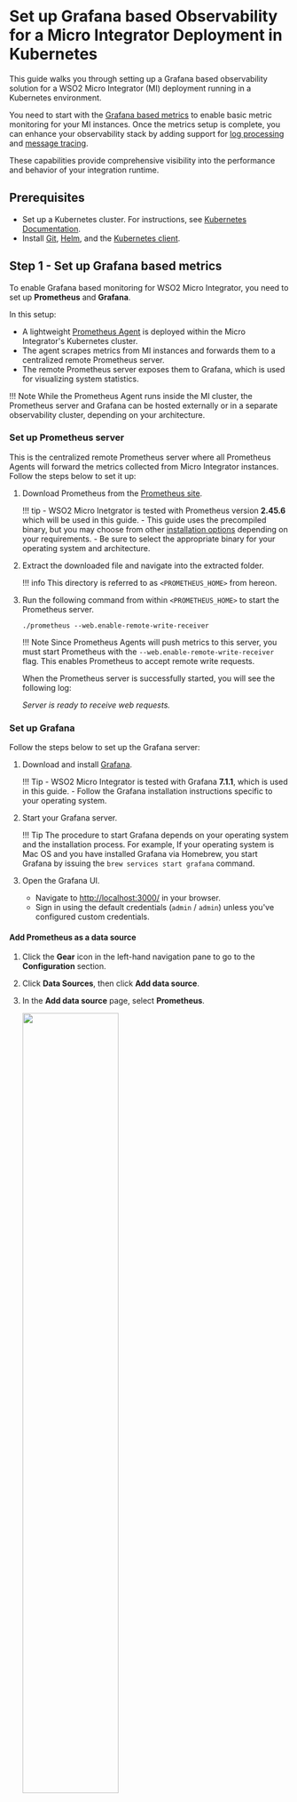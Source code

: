 # Set up Grafana based Observability for a Micro Integrator Deployment in Kubernetes

This guide walks you through setting up a Grafana based observability solution for a WSO2 Micro Integrator (MI) deployment running in a Kubernetes environment.

You need to start with the [Grafana based metrics](#step-1-set-up-grafana-based-metrics) to enable basic metric monitoring for your MI instances. Once the metrics setup is complete, you can enhance your observability stack by adding support for [log processing](#step-2-optionally-integrate-the-log-processing-add-on) and [message tracing](#step-3-optionally-integrate-the-message-tracing-add-on).

These capabilities provide comprehensive visibility into the performance and behavior of your integration runtime.

## Prerequisites

- Set up a Kubernetes cluster. For instructions, see <a target="_blank" href="https://kubernetes.io/docs/home/">Kubernetes Documentation</a>.
- Install <a target="_blank" href="https://git-scm.com/book/en/v2/Getting-Started-Installing-Git">Git</a>, <a target="_blank" href="https://helm.sh/docs/intro/install/">Helm</a>, and the <a target="_blank" href="https://kubernetes.io/docs/tasks/tools/install-kubectl/">Kubernetes client</a>.

## Step 1 - Set up Grafana based metrics

To enable Grafana based monitoring for WSO2 Micro Integrator, you need to set up **Prometheus** and **Grafana**.

In this setup:

- A lightweight <a target="_blank" href="https://prometheus.io/blog/2021/11/16/agent/">Prometheus Agent</a> is deployed within the Micro Integrator's Kubernetes cluster.
- The agent scrapes metrics from MI instances and forwards them to a centralized remote Prometheus server.
- The remote Prometheus server exposes them to Grafana, which is used for visualizing system statistics.

!!! Note
    While the Prometheus Agent runs inside the MI cluster, the Prometheus server and Grafana can be hosted externally or in a separate observability cluster, depending on your architecture.

### Set up Prometheus server

This is the centralized remote Prometheus server where all Prometheus Agents will forward the metrics collected from Micro Integrator instances. Follow the steps below to set it up:

1. Download Prometheus from the <a target="_blank" href="https://prometheus.io/download/">Prometheus site</a>.

    !!! tip
        - WSO2 Micro Inetgrator is tested with Prometheus version **2.45.6** which will be used in this guide.
        - This guide uses the precompiled binary, but you may choose from other <a target="_blank" href="https://prometheus.io/docs/prometheus/latest/installation/">installation options</a> depending on your requirements.
        - Be sure to select the appropriate binary for your operating system and architecture.

2. Extract the downloaded file and navigate into the extracted folder.

    !!! info
        This directory is referred to as `<PROMETHEUS_HOME>` from hereon.

3. Run the following command from within `<PROMETHEUS_HOME>` to start the Prometheus server.

    `./prometheus --web.enable-remote-write-receiver`

    !!! Note
        Since Prometheus Agents will push metrics to this server, you must start Prometheus with the `--web.enable-remote-write-receiver` flag. This enables Prometheus to accept remote write requests.

    When the Prometheus server is successfully started, you will see the following log:

    *Server is ready to receive web requests.*

### Set up Grafana

Follow the steps below to set up the Grafana server:

1. Download and install <a target="_blank" href="https://grafana.com/grafana/download/7.1.1">Grafana</a>.

    !!! Tip
        - WSO2 Micro Integrator is tested with Grafana **7.1.1**, which is used in this guide.
        - Follow the Grafana installation instructions specific to your operating system.

2. Start your Grafana server.

    !!! Tip
        The procedure to start Grafana depends on your operating system and the installation process. For example, If your operating system is Mac OS and you have installed Grafana via Homebrew, you start Grafana by issuing the `brew services start grafana` command.

3. Open the Grafana UI.

    - Navigate to <a target="_blank" href="http://localhost:3000/">http://localhost:3000/</a> in your browser.
    - Sign in using the default credentials (`admin` / `admin`) unless you've configured custom credentials.

#### Add Prometheus as a data source

1. Click the **Gear** icon in the left-hand navigation pane to go to the **Configuration** section.

2. Click **Data Sources**, then click **Add data source**.

3. In the **Add data source** page, select **Prometheus**.

    <a href="{{base_path}}/assets/img/integrate/monitoring-dashboard/select_prometheus.png"><img src="{{base_path}}/assets/img/integrate/monitoring-dashboard/select_prometheus.png" style="width:60%"></a>
    
4. In the **Data Sources/Prometheus** page, enter the URL of the centralized remote Prometheus server.

    !!! Tip
        If you're running the Prometheus server locally using the configurations provided in this guide, you can set the URL to `http://localhost:9090`.

    <a href="{{base_path}}/assets/img/integrate/monitoring-dashboard/prometheus_config.png"><img src="{{base_path}}/assets/img/integrate/monitoring-dashboard/prometheus_config.png" style="width:60%"></a>
    
5. Click **Save & Test**. You will see a confirmation message if the data source is configured successfully.

#### Import dashboards to Grafana

The Micro Integrator provides pre-configured Grafana dashboards in which you can visualize MI statistics.

You can directly import the required dashboards to Grafana using the <b>dashboard ID</b>:

1.  Go to <a target="_blank" href="https://grafana.com/orgs/wso2/dashboards">WSO2 Dashboards in Grafana labs</a>.
2.  Select the required dashboard and copy the dashboard ID.
3.  Provide this ID to Grafana and import the dashboard.
4.  Repeat the above steps to import all other Micro Integrator dashboards.

These dashboards are provided as JSON files that can be manually imported to Grafana. To import the dashboards as JSON files:

1.  Go to <a target="_blank" href="https://grafana.com/orgs/wso2/dashboards">WSO2 Dashboards in Grafana labs</a>, select the required dashboard and download the JSON file.
2.  Sign in to Grafana, click the **+** icon in the left pane, and then click **Import**.

    The **Import** dialog box opens as follows.

    <a href="{{base_path}}/assets/img/integrate/monitoring-dashboard/grafana-import-dialog-box.png"><img src="{{base_path}}/assets/img/integrate/monitoring-dashboard/grafana-import-dialog-box.png"></a>
    
3. Click **Upload .json file**. Then browse for one of the dashboards that you downloaded as a JSON file.

4. Repeat the above two steps to import all the required dashboards that you downloaded and saved.

### Configure the Micro Integrator to enable statistics publishing

To expose metrics for Prometheus scraping, update your Micro Integrator Helm chart configuration (`values.yaml`) with the following changes:

- **Enable the Statistics Publishing Handler**

    Add the following under the `wso2.config` section.

    ```yaml
    wso2:
        config:
            synapseHandlers:
            - name: MetricHandler
              class: org.wso2.micro.integrator.observability.metric.handler.MetricHandler
    ``` 

    For details, refer to the [Configure Helm charts for Micro Integrator]({{base_path}}/install-and-setup/setup/deployment/configuring-helm-charts/) guide.

- **Enable the Prometheus Metrics Endpoint**

    Add the following under `wso2.deployment.envs`.

    ```yaml
    wso2:
        deployment:
            envs:
                JAVA_OPTS: "-DenablePrometheusApi=true"
    ```

    This enables the `/metric-service/metrics` endpoint exposed by Micro Integrator for Prometheus scraping.

- **Add Prometheus Discovery Annotations**

    Prometheus Agent uses pod annotations for service discovery. Add the following under `wso2.deployment.annotations`.

    ```yaml
    wso2:
        deployment:
            annotations:
                prometheus.io/wso2-path: "/metric-service/metrics"
                prometheus.io/wso2-port: "9201"
                prometheus.io/wso2-scrape: "true"
    ```

### Set up the Prometheus Agent

Prometheus Agents are lightweight Prometheus instances designed for metric collection and remote forwarding. When deployed in each Kubernetes cluster, these agents perform the following tasks:

- Scrape metrics from WSO2 Micro Integrator (MI) instances within the same cluster.
- Forward the scraped metrics to a centralized Prometheus server using remote write.

To deploy the Prometheus Agent in your Kubernetes cluster, you need to create a `Deployment` and the necessary access control resources. Follow the steps below:

1. Create a new namespace for the Prometheus Agent.

    ```
    kubectl create namespace monitoring
    ```

    !!! Note
        This guide uses `monitoring` as the namespace. If you choose a different namespace, ensure you update all the subsequent resources accordingly.

2. Create the `ServiceAccount`, `ClusterRole`, and `ClusterRoleBinding`.

    Apply the following YAML definitions to grant the Prometheus Agent the necessary permissions:

    ```yaml
    apiVersion: v1
    kind: ServiceAccount
    metadata:
      name: prometheus-agent
      namespace: monitoring
    ---
    apiVersion: rbac.authorization.k8s.io/v1
    kind: ClusterRole
    metadata:
      name: prometheus-agent
    rules:
      - apiGroups: [""]
        resources:
        - pods
        - nodes
        - services
        - endpoints
        verbs: ["get", "list", "watch"]
    ---
    apiVersion: rbac.authorization.k8s.io/v1
    kind: ClusterRoleBinding
    metadata:
      name: prometheus-agent
    roleRef:
      apiGroup: rbac.authorization.k8s.io
      kind: ClusterRole
      name: prometheus-agent
    subjects:
      - kind: ServiceAccount
        name: prometheus-agent
        namespace: monitoring
    ```

3. Deploy the `ConfigMap` that defines the Prometheus Agent configuration.

    This `ConfigMap` contains the scraping rules and the remote write configuration used by the Prometheus Agent.

    !!! Note
        - Update the value of `remote_write.url` (line 12) to point to the Prometheus Server you configured in the [previous step](#set-up-prometheus-server).
        - The annotation labels used for `relabel_configs` (lines 22, 26, and 33) must match the ones configured in your Micro Integrator Helm chart. If you changed these labels in the [Configure the Micro Integrator to enable statistics publishing](#configure-the-micro-integrator-to-enable-statistics-publishing) step, make sure to update them here accordingly.
        - Each Micro Integrator instance will be labeled with its pod name. Therefore, in the Grafana UI, MI instances will be identified by their respective pod names.

    ```yaml linenums="1"
    apiVersion: v1
    kind: ConfigMap
    metadata:
      name: prometheus-agent-config
      namespace: monitoring
    data:
      prometheus.yml: |
        global:
          scrape_interval: 15s

        remote_write:
          - url: "http://host.docker.internal:9090/api/v1/write"

        scrape_configs:
          - job_name: 'kubernetes-pods-wso2-integration'
            kubernetes_sd_configs:
              - role: pod
            relabel_configs:
              - action: keep
                regex: true
                source_labels:
                - __meta_kubernetes_pod_annotation_prometheus_io_wso2_scrape
              - action: replace
                regex: (.+)
                source_labels:
                - __meta_kubernetes_pod_annotation_prometheus_io_wso2_path
                target_label: __metrics_path__
              - action: replace
                regex: ([^:]+)(?::\d+)?;(\d+)
                replacement: $1:$2
                source_labels:
                - __address__
                - __meta_kubernetes_pod_annotation_prometheus_io_wso2_port
                target_label: __address__
              - action: labelmap
                regex: __meta_kubernetes_pod_label_(.+)
              - action: replace
                source_labels:
                - __meta_kubernetes_namespace
                target_label: kubernetes_namespace
              - action: replace
                source_labels:
                - __meta_kubernetes_pod_name
                target_label: kubernetes_pod_name
              - action: replace
                source_labels:
                - __meta_kubernetes_pod_name
                target_label: instance
    ```

4. Deploy the `Deployment` that runs the Prometheus Agent.

    This deployment launches a Prometheus Agent instance in your Kubernetes cluster using the configuration defined in the previous step.

    !!! Note
        While this guide uses a Deployment to run a single instance of the Prometheus Agent, you can also deploy it as a DaemonSet if you want the agent to run on every node in the cluster. This approach is recommended when collecting node-local metrics or logs, ensuring consistent and scalable scraping across all nodes.

    ```yaml
    apiVersion: apps/v1
    kind: Deployment
    metadata:
      name: prometheus-agent
      namespace: monitoring
    spec:
      replicas: 1
      selector:
        matchLabels:
          app: prometheus-agent
      template:
        metadata:
          labels:
            app: prometheus-agent
        spec:
          serviceAccountName: prometheus-agent
          containers:
            - name: prometheus-agent
              image: prom/prometheus:v2.45.6
              args:
                - --config.file=/etc/prometheus/prometheus.yml
                - --enable-feature=agent
              volumeMounts:
                - name: config
                  mountPath: /etc/prometheus
          volumes:
            - name: config
              configMap:
                name: prometheus-agent-config
    ```

## Step 2 - Optionally, integrate the Log processing add-on

Once you have successfully set up [Grafana based metrics](#step-1-set-up-grafana-based-metrics), you can extend observability by enabling the log processing add-on using a **Grafana Loki-based logging stack**.

A Loki-based logging stack consists of the following components:

- **Fluent Bit**: An agent that gathers logs from the MI pods and forwards them.
- **Loki**: A log aggregation system that stores logs and processes queries.
- **Grafana**: A visualization tool that queries Loki and displays the logs.

!!! note
    While the Fluent Bit runs inside the Micro Integrator Kubernetes cluster, the Loki server can be hosted externally or deployed in a separate observability cluster, similar to how you set up Prometheus and Grafana.

Follow the steps below to set up **Grafana Loki** and **Fluent Bit** for log processing:

### Set up the Loki server

Grafana Loki aggregates and processes logs received from Fluent Bit.

1. Download Loki from the <a target="_blank" href="https://github.com/grafana/loki/releases/tag/v2.9.4">Loki GitHub Releases</a>.

    !!! note
        - WSO2 Micro Integrator is tested with **Loki 2.9.4**, which is used in this guide.
        - You can install Loki in a separate observability cluster or an external host, similar to how you set up Prometheus and Grafana.
        - This guide uses the precompiled binary, but you may choose from other <a target="_blank" href="https://grafana.com/docs/loki/latest/setup/install/">installation options</a> depending on your requirements.
        - Make sure to download the appropriate binary for your operating system and architecture.

2. Extract the downloaded file and navigate into the extracted folder.

    !!! info
        This directory is referred to as `<LOKI_HOME>` throughout the rest of the guide.

3. Create a configuration file named `loki-local-config.yaml` in the `<LOKI_HOME>` directory.

    !!! tip
        - You can modify the sample configuration values based on your environment and requirements.

    Below is a minimal sample configuration:

    ```yaml
    auth_enabled: false
    
    server:
      http_listen_port: 3100
    
    ingester:
      lifecycler:
        ring:
          kvstore:
            store: inmemory
          replication_factor: 1
        final_sleep: 0s
      chunk_idle_period: 5m
      chunk_retain_period: 30s
      max_transfer_retries: 0
    
    schema_config:
      configs:
        - from: 2018-04-15
          store: boltdb
          object_store: filesystem
          schema: v11
          index:
            prefix: index_
            period: 168h
    
    storage_config:
      boltdb:
        directory: /tmp/loki/index
    
      filesystem:
        directory: /tmp/loki/chunks
    
    limits_config:
      enforce_metric_name: false
      reject_old_samples: true
      reject_old_samples_max_age: 168h
    
    chunk_store_config:
      max_look_back_period: 0s
    
    table_manager:
      retention_deletes_enabled: false
      retention_period: 0s
    ```

4. Run the Loki server.

    Execute the following command from within the `<LOKI_HOME>` directory to start the Loki server:

    ```bash
    ./loki-darwin-arm64 -config.file=./loki-local-config.yaml
    ```

    !!! note
        Replace `loki-darwin-arm64` with the appropriate binary name based on your operating system and architecture.

    When the Loki server is successfully started, you should see a log similar to:

    ```
    level=info ts=... caller=server.go:XXX msg="Loki started"
    ```

    This indicates that the server is running and ready to receive logs from Fluent Bit.

### Configure the Micro Integrator for Fluent Bit log collection

To allow Fluent Bit to scrape logs from Micro Integrator pods, you must annotate the pods accordingly. Fluent Bit looks for the annotation `mi.fluentbit/include: true` on target pods.

Update the `values.yaml` file of the Micro Integrator Helm chart to include the following under `wso2.deployment.annotations`:

```yaml
wso2:
    deployment:
        annotations:
            mi.fluentbit/include: "true"
```

### Set up Fluent Bit

Follow the instructions below to deploy Fluent Bit in the Kubernetes cluster where your Micro Integrator pods are running, using the official Helm chart.

You will use the Fluent Bit Helm chart with a customized `fluent-bit-values.yaml` file as shown below.

!!! Note
    - Update the values of `[OUTPUT] Host` and `[OUTPUT] Port` (lines 42–43) to point to the Loki Server you configured in the [previous step](#set-up-the-loki-server).
    - The annotation label used in the `[FILTER] Regex` (line 36) must match the one configured in your Micro Integrator Helm chart. If you changed the label in the [Configure the Micro Integrator for Fluent Bit log collection](#configure-the-micro-integrator-for-fluent-bit-log-collection) step, make sure to reflect those changes here as well.
    - The `[PARSER] Regex` (line 10) is based on the default `log4j2` pattern used in the MI Helm chart. If you’ve customized the <a target="_blank" href="https://github.com/wso2/helm-mi/blob/4.4.x/mi/confs/log4j2.properties">log4j2.properties</a>, update the regex pattern accordingly.

```yaml linenums="1"
serviceAccount:
  create: true
  name: fluent-bit

config:
  customParsers: |
    [PARSER]
        Name        mi_log
        Format      regex
        Regex       ^\[(?<time>[^\]]+)\] \[\] : mi :\s+(?<level>\w+)\s+\{(?<class>[^\}]+)\} - (?<message>.*)
        Time_Key    time
        Time_Format %Y-%m-%d %H:%M:%S,%L

  inputs: |
    [INPUT]
        Name              tail
        Tag               kube.*
        Path              /var/log/containers/*.log
        Parser            mi_log
        DB                /var/log/flb_kube.db
        Mem_Buf_Limit     5MB
        Skip_Long_Lines   On

  filters: |
    [FILTER]
        Name                kubernetes
        Match               kube.*
        Kube_Tag_Prefix     kube.var.log.containers.
        Merge_Log           On
        Merge_Log_Key       log
        K8S-Logging.Parser  On
        K8S-Logging.Exclude On
    [FILTER]
        Name    grep
        Match   kube.*
        Regex   $kubernetes['annotations']['mi.fluentbit/include'] true

  outputs: |
    [OUTPUT]
        Name        loki
        Match       *
        Host        host.docker.internal
        Port        3100
        TLS         Off
        line_format json
        labels      instance=$kubernetes['pod_name'],log_level=$log_level,service=$service
        label_keys  $kubernetes['namespace_name'],$kubernetes['pod_name'],$kubernetes['container_name']
```

1. Add the Fluent Bit Helm repository.

    ```
    helm repo add fluent https://fluent.github.io/helm-charts
    helm repo update
    ```

2. Install Fluent Bit using your custom values file.

    ```
    helm install fluent-bit fluent/fluent-bit \
        -n logging --create-namespace \
        -f fluent-bit-values.yaml
    ```

Once deployed, Fluent Bit will collect logs from the MI pods (identified via annotations) and forward them to your Loki server for storage and visualization via Grafana.

### Configure Grafana to visualize logs

Follow the steps below to add **Loki** as a data source in Grafana and enable log visualization.

1. Start your Grafana server.

    !!! Tip
        The procedure to start Grafana depends on your operating system and the installation process. For example, If your operating system is Mac OS and you have installed Grafana via Homebrew, you start Grafana by issuing the `brew services start grafana` command.
        
2. Open the Grafana UI.

    - Navigate to <a target="_blank" href="http://localhost:3000/">http://localhost:3000/</a> in your browser.
    - Sign in using the default credentials (`admin` / `admin`) unless you've configured custom credentials.

3. Add Loki as a data source.

    - Click the **Gear** icon in the left-hand navigation pane to go to the **Configuration** section.
    - Click **Data Sources**, then click **Add data source**.
    - In the **Add data source** page, select **Loki**.

    <a href="{{base_path}}/assets/img/integrate/monitoring-dashboard/grafana-select-datasource.png"><img src="{{base_path}}/assets/img/integrate/monitoring-dashboard/grafana-select-datasource.png" style="width:60%"></a>

4. Configure the Loki data source.

    - In the **Settings** tab, provide the URL of your Loki server in the format `http://<loki-host>:<port>`.  

    !!! Tip
        If you're running the Loki server locally using the configurations provided in this guide, you can set the URL to `http://localhost:3100`.

5. Save and test the configuration. 

    - Click **Save & Test**.
    - Grafana will display a confirmation message if the connection to Loki is successful.

Once the data source is configured, you can view the logs in the dashboards or use the Explore tab to query logs collected from MI instances.

## Step 3 - Optionally, integrate the Message Tracing add-on

Once you have successfully set up [Grafana based metrics](#step-1-set-up-grafana-based-metrics), you can extend observability by enabling message tracing using Jaeger.

### Set up Jaeger

Download and install <a target="_blank" href="https://www.jaegertracing.io/download/">Jaeger</a>.

!!! Note

    - WSO2 Micro Integrator is tested with Jaeger **1.69.0**, which is used in this guide.
    - You can install Jaeger in a separate observability cluster or an external host, similar to how you set up Prometheus, Loki and Grafana.
    - Sampler types play a key role in how traces are collected. Choose a <a target="_blank" href="https://www.jaegertracing.io/docs/1.69/sampling/">sampler type</a> based on your throughput and observability requirements.
    - Before enabling tracing in production, it’s recommended to conduct performance testing and fine-tune resource usage. Refer to the <a target="_blank" href="https://www.jaegertracing.io/docs/1.69/performance-tuning/">Jaeger performance tuning guide</a> for best practices.

### Configure the Micro Integrator to publish tracing information

Follow the steps below to configure WSO2 Micro Integrator to publish tracing data to Jaeger.

Update the `values.yaml` file of the MI Helm chart by adding the following configuration under the `wso2.config` section. Ensure that the `host` and `port` fields are updated to match the Jaeger instance configured in the [previous step](#set-up-jaeger).

```yaml
wso2:
  config:
    mediation:
      flow:
        statistics:
          captureAll: true
        tracer:
          collectPayloads: true
          collectMediationProperties: true
    opentelemetry:
      enable: true
      type: jaeger
      host: host.docker.internal
      port: 14250
```

!!! Note
    - The `opentelemetry` block configures the Jaeger exporter using gRPC on port `14250`, which is the standard for the OTLP collector.
    - Instead of using `host` and `port`, you can use the `url` parameter to specify the Jaeger endpoint directly.
    ```yaml
    opentelemetry:
        enable: true
        type: jaeger
        url:  "<JAEGER_URL>"
    ```
    
    - The service name used to initialize the Jaeger Tracer can be customized via the `SERVICE_NAME` environment variable under `wso2.deployment.envs`.
    ```yaml
    wso2:
        deployment:
            envs:
                SERVICE_NAME: "customServiceName"
    ```
    If not set explicitly, `SERVICE_NAME` defaults to `WSO2-SYNAPSE`. If you change the service name, make sure to update the corresponding service-level dashboards (e.g., Proxy Service, API Service, Inbound Endpoint) in Grafana. This ensures the Tracing UI option in the dashboard correctly redirects to the appropriate trace in the Jaeger UI based on the updated service name.

### Configure Grafana to visualize tracing data

To visualize tracing data in Grafana using Jaeger, follow the steps below.

#### Add Jaeger as a data source

1. Open the Grafana UI.

    - Navigate to <a target="_blank" href="http://localhost:3000/">http://localhost:3000/</a> in your browser.
    - Sign in using the default credentials (`admin` / `admin`) unless you've configured custom credentials.

2. Click the **Gear** icon in the left-hand navigation pane to go to the **Configuration** section and then click **Data Sources**.

    <a href="{{base_path}}/assets/img/integrate/monitoring-dashboard/open-datasources.png"><img src="{{base_path}}/assets/img/integrate/monitoring-dashboard/open-datasources.png"></a>

3. Click **Add data source** and select **Jaeger** from the list of available data source types.

    <a href="{{base_path}}/assets/img/integrate/monitoring-dashboard/select-jaeger.png"><img src="{{base_path}}/assets/img/integrate/monitoring-dashboard/select-jaeger.png"></a>
    
4. In the **Data Sources/Jaeger** dialog box, enter the URL of the Jaeger query service in the `http://<host>:<port>` format.

    !!! Tip
        If you're running the Jaeger locally using the configurations provided in this guide, you can set the URL to `http://localhost:16686`.

    <a href="{{base_path}}/assets/img/integrate/monitoring-dashboard/enter-basic-jaeger-information.png"><img src="{{base_path}}/assets/img/integrate/monitoring-dashboard/enter-basic-jaeger-information.png"></a>
    
5. Click **Save & Test**. You will see a confirmation message if the data source is configured successfully.

#### Set up drill-down links in dashboards

To enable redirection to Jaeger from the service dashboards:

1. Open a service-level dashboard (e.g., Proxy Service, API Service, or Inbound Endpoint dashboard).

2. Click the **Settings (cogwheel)** icon in the upper-right corner.

3. Click **Variables** in the sidebar.

    <a href="{{base_path}}/assets/img/integrate/monitoring-dashboard/variables.png"><img src="{{base_path}}/assets/img/integrate/monitoring-dashboard/variables.png"></a>

4. Edit the **JaegerHost** variable and set it to your Jaeger query component’s `host:port`.

    !!! Tip
        If you're running the Jaeger locally using the configurations provided in this guide, you can set the **JaegerHost** variable to `localhost:16686`.

    <a href="{{base_path}}/assets/img/integrate/monitoring-dashboard/constant-options.png"><img src="{{base_path}}/assets/img/integrate/monitoring-dashboard/constant-options.png"></a>

5. Click **Save**.

Repeat these steps for each service-level dashboard to enable proper redirection.
    
Once this configuration is complete, clicking on response time widgets within a service-level dashboard will redirect you to the relevant trace in the Jaeger UI.

<a href="{{base_path}}/assets/img/integrate/monitoring-dashboard/jaeger-ui.png"><img src="{{base_path}}/assets/img/integrate/monitoring-dashboard/jaeger-ui.png" style="width:40%"></a>

## What's Next?

If you have successfully set up your Grafana based observability setup, see the instructions on [Viewing Grafana Dashboard]({{base_path}}/observe-and-manage/viewing-cloud-native-observability-statistics/).
